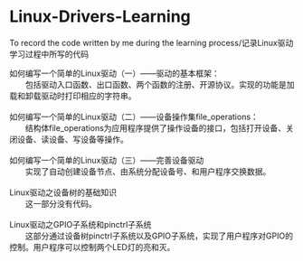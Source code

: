 # Linux-Drivers-Learning
To record the code written by me during the learning process/记录Linux驱动学习过程中所写的代码

如何编写一个简单的Linux驱动（一）——驱动的基本框架：<br/>
    &emsp;&emsp;包括驱动入口函数、出口函数、两个函数的注册、开源协议。实现的功能是加载和卸载驱动时打印相应的字符串。
<br/><br/>
如何编写一个简单的Linux驱动（二）——设备操作集file_operations：<br/>
    &emsp;&emsp;结构体file_operations为应用程序提供了操作设备的接口，包括打开设备、关闭设备、读设备、写设备等操作。
<br/><br/>
如何编写一个简单的Linux驱动（三）——完善设备驱动<br/>
    &emsp;&emsp;实现了自动创建设备节点、由系统分配设备号、和用户程序交换数据。
<br/><br/>
Linux驱动之设备树的基础知识<br/>
    &emsp;&emsp;这一部分没有代码。
<br/><br/>
Linux驱动之GPIO子系统和pinctrl子系统<br/>
    &emsp;&emsp;这部分通过设备树pinctrl子系统以及GPIO子系统，实现了用户程序对GPIO的控制。用户程序可以控制两个LED灯的亮和灭。
 